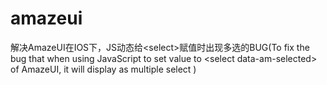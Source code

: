 # amazeui
解决AmazeUI在IOS下，JS动态给&lt;select>赋值时出现多选的BUG(To fix the bug that when using JavaScript to set value to &lt;select data-am-selected> of AmazeUI, it will display as multiple select )
